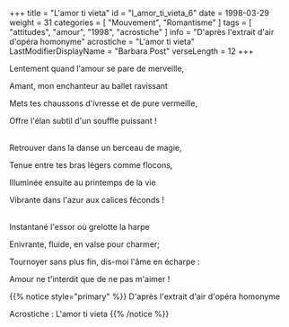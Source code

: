 +++
title = "L'amor ti vieta"
id = "l_amor_ti_vieta_6"
date = 1998-03-29
weight = 31
categories = [ "Mouvement", "Romantisme" ]
tags = [ "attitudes", "amour", "1998", "acrostiche" ]
info = "D'après l'extrait d'air d'opéra homonyme"
acrostiche = "L'amor ti vieta"
LastModifierDisplayName = "Barbara Post"
verseLength = 12
+++

Lentement quand l'amour se pare de merveille,

Amant, mon enchanteur au ballet ravissant

Mets tes chaussons d'ivresse et de pure vermeille,

Offre l'élan subtil d'un souffle puissant !

 \
Retrouver dans la danse un berceau de magie,

Tenue entre tes bras légers comme flocons,

Illuminée ensuite au printemps de la vie

Vibrante dans l'azur aux calices féconds !

 \
Instantané l'essor où grelotte la harpe

Enivrante, fluide, en valse pour charmer;

Tournoyer sans plus fin, dis-moi l'âme en écharpe :

Amour ne t'interdit que de ne pas m'aimer !

{{% notice style="primary" %}}
D'après l'extrait d'air d'opéra homonyme

Acrostiche : L'amor ti vieta
{{% /notice %}}
